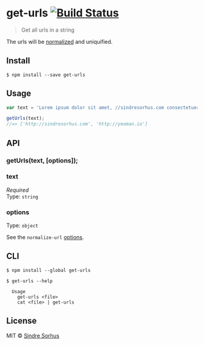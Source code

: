 # get-urls [![Build Status](https://travis-ci.org/sindresorhus/get-urls.svg?branch=master)](https://travis-ci.org/sindresorhus/get-urls)

> Get all urls in a string

The urls will be [normalized](https://github.com/sindresorhus/normalize-url) and uniquified.


## Install

```
$ npm install --save get-urls
```


## Usage

```js
var text = 'Lorem ipsum dolor sit amet, //sindresorhus.com consectetuer adipiscing http://yeoman.io elit.';

getUrls(text);
//=> ['http://sindresorhus.com', 'http://yeoman.io']
```


## API

### getUrls(text, [options]);

### text

*Required*  
Type: `string`

### options

Type: `object`

See the `normalize-url` [options](https://github.com/sindresorhus/normalize-url#options).


## CLI

```
$ npm install --global get-urls
```

```
$ get-urls --help

  Usage
    get-urls <file>
    cat <file> | get-urls
```


## License

MIT © [Sindre Sorhus](http://sindresorhus.com)
